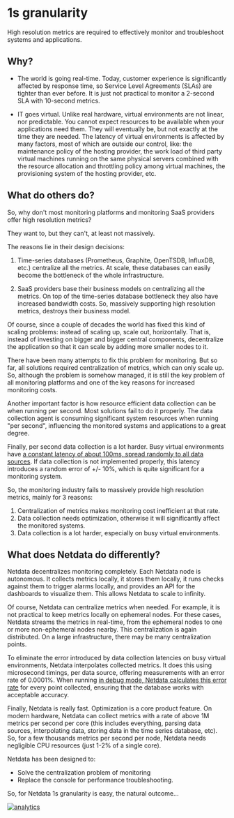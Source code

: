 <!--
---
title: "1s granularity"
custom_edit_url: https://github.com/netdata/netdata/edit/master/docs/why-netdata/1s-granularity.md
---
-->

# 1s granularity

High resolution metrics are required to effectively monitor and troubleshoot systems and applications.

## Why?

-   The world is going real-time. Today, customer experience is significantly affected by response time, so Service Level Agreements (SLAs) are tighter than ever before. It is just not practical to monitor a 2-second SLA with 10-second metrics.

-   IT goes virtual. Unlike real hardware, virtual environments are not linear, nor predictable. You cannot expect resources to be available when your applications need them. They will eventually be, but not exactly at the time they are needed. The latency of virtual environments is affected by many factors, most of which are outside our control, like: the maintenance policy of the hosting provider, the work load of third party virtual machines running on the same physical servers combined with the resource allocation and throttling policy among virtual machines, the provisioning system of the hosting provider, etc.

## What do others do?

So, why don't most monitoring platforms and monitoring SaaS providers offer high resolution metrics?

They want to, but they can't, at least not massively.

The reasons lie in their design decisions:

1.  Time-series databases (Prometheus, Graphite, OpenTSDB, InfluxDB, etc.) centralize all the metrics. At scale, these databases can easily become the bottleneck of the whole infrastructure.

2.  SaaS providers base their business models on centralizing all the metrics. On top of the time-series database bottleneck they also have increased bandwidth costs. So, massively supporting high resolution metrics, destroys their business model.

Of course, since a couple of decades the world has fixed this kind of scaling problems: instead of scaling up, scale out, horizontally. That is, instead of investing on bigger and bigger central components, decentralize the application so that it can scale by adding more smaller nodes to it.

There have been many attempts to fix this problem for monitoring. But so far, all solutions required centralization of metrics, which can only scale up. So, although the problem is somehow managed, it is still the key problem of all monitoring platforms and one of the key reasons for increased monitoring costs.

Another important factor is how resource efficient data collection can be when running per second. Most solutions fail to do it properly. The data collection agent is consuming significant system resources when running "per second", influencing the monitored systems and applications to a great degree.

Finally, per second data collection is a lot harder. Busy virtual environments have [a constant latency of about 100ms, spread randomly to all data sources](https://docs.google.com/presentation/d/18C8bCTbtgKDWqPa57GXIjB2PbjjpjsUNkLtZEz6YK8s/edit#slide=id.g422e696d87_0_57). If data collection is not implemented properly, this latency introduces a random error of +/- 10%, which is quite significant for a monitoring system.

So, the monitoring industry fails to massively provide high resolution metrics, mainly for 3 reasons:

1.  Centralization of metrics makes monitoring cost inefficient at that rate.
2.  Data collection needs optimization, otherwise it will significantly affect the monitored systems.
3.  Data collection is a lot harder, especially on busy virtual environments.

## What does Netdata do differently?

Netdata decentralizes monitoring completely. Each Netdata node is autonomous. It collects metrics locally, it stores them locally, it runs checks against them to trigger alarms locally, and provides an API for the dashboards to visualize them. This allows Netdata to scale to infinity.

Of course, Netdata can centralize metrics when needed. For example, it is not practical to keep metrics locally on ephemeral nodes. For these cases, Netdata streams the metrics in real-time, from the ephemeral nodes to one or more non-ephemeral nodes nearby. This centralization is again distributed. On a large infrastructure, there may be many centralization points.

To eliminate the error introduced by data collection latencies on busy virtual environments, Netdata interpolates collected metrics. It does this using microsecond timings, per data source, offering measurements with an error rate of 0.0001%. When running [in debug mode, Netdata calculates this error rate](https://github.com/netdata/netdata/blob/36199f449852f8077ea915a3a14a33fa2aff6d85/database/rrdset.c#L1070-L1099) for every point collected, ensuring that the database works with acceptable accuracy.

Finally, Netdata is really fast. Optimization is a core product feature. On modern hardware, Netdata can collect metrics with a rate of above 1M metrics per second per core (this includes everything, parsing data sources, interpolating data, storing data in the time series database, etc). So, for a few thousands metrics per second per node, Netdata needs negligible CPU resources (just 1-2% of a single core). 

Netdata has been designed to:

-   Solve the centralization problem of monitoring
-   Replace the console for performance troubleshooting.

So, for Netdata 1s granularity is easy, the natural outcome...

[![analytics](https://www.google-analytics.com/collect?v=1&aip=1&t=pageview&_s=1&ds=github&dr=https%3A%2F%2Fgithub.com%2Fnetdata%2Fnetdata&dl=https%3A%2F%2Fmy-netdata.io%2Fgithub%2Fdocs%2Fwhy-netdata%2F1s-granularity&_u=MAC~&cid=5792dfd7-8dc4-476b-af31-da2fdb9f93d2&tid=UA-64295674-3)](<>)
